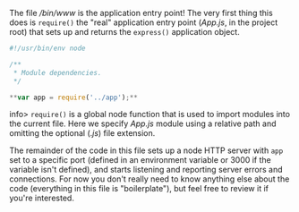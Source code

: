 The file */bin/www* is the application entry point! The very first thing this does is `require()` the "real" application entry point (*App.js*, in the project root) that sets up and returns the `express()` application object.
    
```js    
#!/usr/bin/env node

/**
 * Module dependencies.
 */

**var app = require('../app');**
```    

 info> `require()` is a global node function that is used to import modules into the current file. Here we specify *App.js* module using a relative path and omitting the optional (.*js*) file extension.

The remainder of the code in this file sets up a node HTTP server with `app` set to a specific port (defined in an environment variable or 3000 if the variable isn't defined), and starts listening and reporting server errors and connections. For now you don't really need to know anything else about the code (everything in this file is "boilerplate"), but feel free to review it if you're interested.
